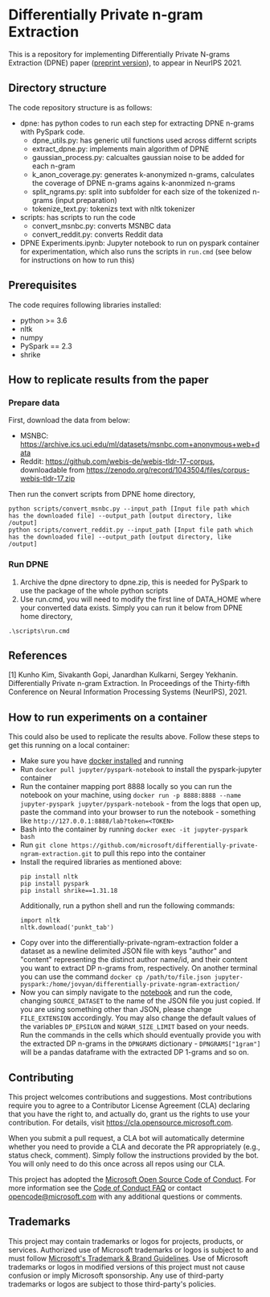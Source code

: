 # Differentially Private n-gram Extraction
This is a repository for implementing Differentially Private N-grams Extraction (DPNE) paper ([preprint version](https://arxiv.org/abs/2108.02831)), to appear in NeurIPS 2021.

## Directory structure

The code repository structure is as follows:
- dpne: has python codes to run each step for extracting DPNE n-grams with PySpark code.
  - dpne_utils.py: has generic util functions used across differnt scripts
  - extract_dpne.py: implements main algorithm of DPNE
  - gaussian_process.py: calcualtes gaussian noise to be added for each n-gram
  - k_anon_coverage.py: generates k-anonymized n-grams, calculates the coverage of DPNE n-grams agains k-anonmized n-grams
  - split_ngrams.py: split into subfolder for each size of the tokenized n-grams (input preparation)
  - tokenize_text.py: tokenizs text with nltk tokenizer
- scripts: has scripts to run the code
  - convert_msnbc.py: converts MSNBC data
  - convert_reddit.py: converts Reddit data
- DPNE Experiments.ipynb: Jupyter notebook to run on pyspark container for experimentation, which also runs the scripts in `run.cmd` (see below for instructions on how to run this)

## Prerequisites

The code requires following libraries installed:
- python >= 3.6
- nltk
- numpy
- PySpark == 2.3
- shrike

## How to replicate results from the paper

### Prepare data
First, download the data from below:
- MSNBC: https://archive.ics.uci.edu/ml/datasets/msnbc.com+anonymous+web+data
- Reddit: https://github.com/webis-de/webis-tldr-17-corpus, 
downloadable from https://zenodo.org/record/1043504/files/corpus-webis-tldr-17.zip

Then run the convert scripts from DPNE home directory,
```
python scripts/convert_msnbc.py --input_path [Input file path which has the downloaded file] --output_path [output directory, like /output]
python scripts/convert_reddit.py --input_path [Input file path which has the downloaded file] --output_path [output directory, like /output]
```

### Run DPNE

1. Archive the dpne directory to dpne.zip, this is needed for PySpark to use the package of the whole python scripts
2. Use run.cmd, you will need to modify the first line of DATA_HOME where your converted data exists. Simply you can run it below from DPNE home directory,
```
.\scripts\run.cmd
```

## References
[1] Kunho Kim, Sivakanth Gopi, Janardhan Kulkarni, Sergey Yekhanin. Differentially Private n-gram Extraction. In Proceedings of the Thirty-fifth Conference on Neural Information Processing Systems (NeurIPS), 2021.

## How to run experiments on a container
This could also be used to replicate the results above. Follow these steps to get this running on a local container:
- Make sure you have [docker installed](https://docs.docker.com/engine/install/) and running
- Run `docker pull jupyter/pyspark-notebook` to install the pyspark-jupyter container
- Run the container mapping port 8888 locally so you can run the notebook on your machine, using `docker run -p 8888:8888 --name jupyter-pyspark jupyter/pyspark-notebook` - from the logs that open up, paste the command into your browser to run the notebook - something like `http://127.0.0.1:8888/lab?token=<TOKEN>`
- Bash into the container by running `docker exec -it jupyter-pyspark bash`
- Run `git clone https://github.com/microsoft/differentially-private-ngram-extraction.git` to pull this repo into the container
- Install the required libraries as mentioned above:
  ```
  pip install nltk
  pip install pyspark
  pip install shrike==1.31.18
  ```
  Additionally, run a python shell and run the following commands:
  ```
  import nltk
  nltk.download('punkt_tab')
  ```
- Copy over into the differentially-private-ngram-extraction folder a dataset as a newline delimited JSON file with keys "author" and "content" representing the distinct author name/id, and their content you want to extract DP n-grams from, respectively. On another terminal you can use the command `docker cp /path/to/file.json jupyter-pyspark:/home/jovyan/differentially-private-ngram-extraction/`
- Now you can simply navigate to the [notebook](http://127.0.0.1:8888/lab/tree/differentially-private-ngram-extraction/DPNE%20Experiments.ipynb) and run the code, changing `SOURCE_DATASET` to the name of the JSON file you just copied. If you are using something other than JSON, please change `FILE_EXTENSION` accordingly. You may also change the default values of the variables `DP_EPSILON` and `NGRAM_SIZE_LIMIT` based on your needs. Run the commands in the cells which should eventually provide you with the extracted DP n-grams in the `DPNGRAMS` dictionary - `DPNGRAMS["1gram"]` will be a pandas dataframe with the extracted DP 1-grams and so on.

## Contributing

This project welcomes contributions and suggestions.  Most contributions require you to agree to a
Contributor License Agreement (CLA) declaring that you have the right to, and actually do, grant us
the rights to use your contribution. For details, visit https://cla.opensource.microsoft.com.

When you submit a pull request, a CLA bot will automatically determine whether you need to provide
a CLA and decorate the PR appropriately (e.g., status check, comment). Simply follow the instructions
provided by the bot. You will only need to do this once across all repos using our CLA.

This project has adopted the [Microsoft Open Source Code of Conduct](https://opensource.microsoft.com/codeofconduct/).
For more information see the [Code of Conduct FAQ](https://opensource.microsoft.com/codeofconduct/faq/) or
contact [opencode@microsoft.com](mailto:opencode@microsoft.com) with any additional questions or comments.

## Trademarks

This project may contain trademarks or logos for projects, products, or services. Authorized use of Microsoft 
trademarks or logos is subject to and must follow 
[Microsoft's Trademark & Brand Guidelines](https://www.microsoft.com/en-us/legal/intellectualproperty/trademarks/usage/general).
Use of Microsoft trademarks or logos in modified versions of this project must not cause confusion or imply Microsoft sponsorship.
Any use of third-party trademarks or logos are subject to those third-party's policies.
